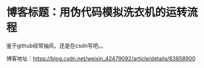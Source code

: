 # 博客标题：用伪代码模拟洗衣机的运转流程

鉴于github经常抽风，还是在csdn写吧。。

博客地址：https://blog.csdn.net/weixin_42479092/article/details/83858900